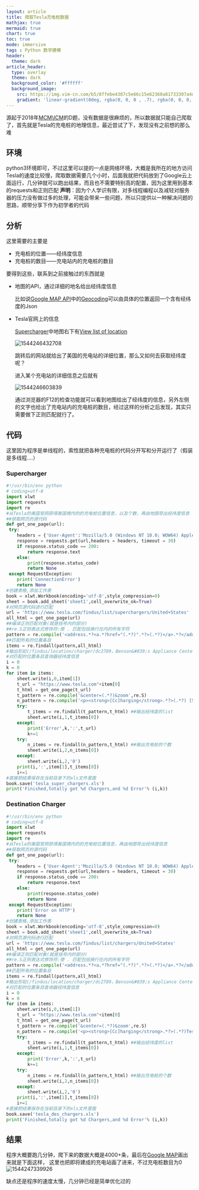 ```yaml
---
layout: article
title: 爬取Tesla充电桩数据
mathjax: true
mermaid: true
chart: true
toc: true
mode: immersive
tags : Python 数学建模
header:
  theme: dark
article_header:
  type: overlay
  theme: dark
  background_color: '#ffffff'
  background_image:
    src: https://img.vim-cn.com/b5/8ffebe4387c5e66c15e62360a81733307a4d15.png
    gradient: 'linear-gradient(0deg, rgba(0, 0, 0 , .7), rgba(0, 0, 0, .7))'
---
```

源起于2018年[MCM\ICM](https://www.comap.com/undergraduate/contests/mcm/contests/2018/problems/)的D题，没有数据是很麻烦的，所以数据就只能自己爬取了，首先就是Tesla的充电桩的地理信息，最近尝试了下，发现没有之前想的那么难

<!--more-->

## 环境

python3环境即可，不过这里可以提的一点是网络环境，大概是我所在的地方访问Tesla的速度比较慢，爬取数据需要几个小时，后面我就把代码放到了Google云上面运行，几分钟就可以跑出结果，而且也不需要特别高的配置，因为这里用到基本的requests和正则匹配
**声明**：因为个人学识有限，对多线程编程以及减轻对服务器的压力没有做过多的处理，可能会带来一些问题，所以只提供以一种解决问题的思路，顺带分享下作为初学者的代码

## 分析

这里需要的主要是

- 充电桩的位置——经纬度信息
- 充电桩的数目——充电站内的充电桩的数目

要得到这些，联系到之前接触过的东西就是

- 地图的API，通过详细的地名给出经纬度信息

  比如说[Google MAP API](https://developers.google.com/maps/documentation/)中的[Geocoding](https://developers.google.com/maps/documentation/geocoding/)可以由具体的位置返回一个含有经纬度的Json

- Tesla官网上的信息

  [Supercharger](https://www.tesla.com/supercharger)中地图右下有[View list of location](https://www.tesla.com/findus/list/superchargers/United%20States)

  ![1544246432708](https://img.vim-cn.com/96/ba7c025b8e1e5c2b112e7dd3d9bea677d380d0.png)

  跳转后的网站就给出了美国的充电站的详细位置，那么又如何去获取经纬度呢？

  进入某个充电站的详细信息之后就有

  ![1544246603839](https://img.vim-cn.com/29/3c1355a2f0d6e10c2315c2fa63fc11c20acbb0.png)

  通过浏览器的F12的检查功能就可以看到地图给出了经纬度的信息，另外左侧的文字也给出了充电站内的充电桩的数目，经过这样的分析之后发现，其实只需要做下正则匹配就行了。

## 代码

  这里因为程序是单线程的，索性就把各种充电桩的代码分开写和分开运行了（假装是多线程....）

### Supercharger

  ```python
  #!/usr/bin/env python
  # coding=utf-8
  import xlwt
  import requests
  import re
  #从Tesla的美国官网获得美国境内的的充电桩位置信息，以及个数，再由地图导出经纬度信息
  ##获取网页的源代码
  def get_one_page(url):
   try:
      headers = {'User-Agent':'Mozilla/5.0 (Windows NT 10.0; WOW64) AppleWebKit/537.36 (KHTML, like Gecko) ''Chrome/51.0.2704.63 Safari/537.36'}
      response = requests.get(url,headers = headers, timeout = 30)
      if response.status_code == 200:
          return response.text
      else:
          print(response.status_code)
          return None
   except RequestException:
      print('ConnectionError')
      return None
  #创建表格,添加工作表
  book = xlwt.Workbook(encoding='utf-8',style_compression=0)
  sheet = book.add_sheet('sheet1',cell_overwrite_ok=True)
  #对网页源代码进行匹配
  url = 'https://www.tesla.com/findus/list/superchargers/United+States'
  all_html = get_one_page(url)
  ##编译正则匹配对象(就是括号内的部分)
  ##re.S正则表达式修饰符:使 . 匹配包括换行在内的所有字符
  pattern = re.compile('<address.*?<a.*?href="(.*?)".*?>(.*?)</a>.*?</address>',re.S)
  ##匹配所有的位置条目
  items = re.findall(pattern,all_html)
  #输出形如(/findus/location/charger/dc2789，Benson&#039;s Appliance Center)的tuple组成的list
  #对匹配的位置条目查询器经纬度信息
  i = 0
  k = 0
  for item in items:
      sheet.write(i,0,item[1])
      t_url = "https://www.tesla.com"+item[0]
      t_html = get_one_page(t_url)
      t_pattern = re.compile('&center=(.*?)&zoom',re.S)
      n_pattern = re.compile('<p><strong>[Cc]harging</strong>.*?>(.*?) [Ss]uperchargers.*?</p>',re.S)
      try:
          t_items = re.findall(t_pattern,t_html) ##输出经纬度的list
          sheet.write(i,1,t_items[0])
      except:
          print('Error',k,':',t_url)
          k+=1
      try:
          n_items = re.findall(n_pattern,t_html) ##输出充电桩的个数
          sheet.write(i,2,n_items[0])
      except:
          sheet.write(i,2,'0')
      print(i,':',item[1],t_items[0])
      i+=1
  #直接把结果保存在当前目录下的xls文件里面
  book.save('tesla_super_chargers.xls')
  print('Finished,totally got %d Chargers,and %d Error'% (i,k))
  ```
### Destination Charger

  ```python
  #!/usr/bin/env python
  # coding=utf-8
  import xlwt
  import requests
  import re
  #从Tesla的美国官网获得美国境内的的充电桩位置信息，再由地图导出经纬度信息
  ##获取网页的源代码
  def get_one_page(url):
   try:
      headers = {'User-Agent':'Mozilla/5.0 (Windows NT 10.0; WOW64) AppleWebKit/537.36 (KHTML, like Gecko) ''Chrome/51.0.2704.63 Safari/537.36'}
      response = requests.get(url,headers = headers, timeout = 30)
      if response.status_code == 200:
          return response.text
      else:
          print(response.status_code)
          return None
   except RequestException:
      print('Error on HTTP')
      return None
  #创建表格,添加工作表
  book = xlwt.Workbook(encoding='utf-8',style_compression=0)
  sheet = book.add_sheet('sheet1',cell_overwrite_ok=True)
  #对网页源代码进行匹配
  url = 'https://www.tesla.com/findus/list/chargers/United+States'
  all_html = get_one_page(url)
  ##编译正则匹配对象(就是括号内的部分)
  ##re.S正则表达式修饰符:使 . 匹配包括换行在内的所有字符
  pattern = re.compile('<address.*?<a.*?href="(.*?)".*?>(.*?)</a>.*?</address>',re.S)
  ##匹配所有的位置条目
  items = re.findall(pattern,all_html)
  #输出形如(/findus/location/charger/dc2789，Benson&#039;s Appliance Center)的tuple组成的list
  #对匹配的位置条目查询器经纬度信息
  i = 0
  k = 0
  for item in items:
      sheet.write(i,0,item[1])
      t_url = "https://www.tesla.com"+item[0]
      t_html = get_one_page(t_url)
      t_pattern = re.compile('&center=(.*?)&zoom',re.S)
      n_pattern = re.compile('<p><strong>[Cc]harging</strong>.*?>(.*?)Tesla.*?</p>',re.S)
      try:
          t_items = re.findall(t_pattern,t_html) ##输出经纬度的list
          sheet.write(i,1,t_items[0])
      except:
          print('Error',k,':',t_url)
          k+=1
      try:
          n_items = re.findall(n_pattern,t_html) ##输出充电桩的个数
          sheet.write(i,2,n_items[0])
      except:
          sheet.write(i,2,'0')
      print(i,':',item[1],t_items[0])
      i+=1
  #直接把结果保存在当前目录下的xls文件里面
  book.save('tesla_des_chargers.xls')
  print('Finished,totally got %d Chargers,and %d Error'% (i,k))
  ```

## 结果

程序大概要跑几分钟，爬下来的数据大概是4000+条，最后在[Google MAP](https://www.google.com/maps/d/edit?hl=en&hl=en&mid=1Txaoldp6_ZeG7_rwjwO1IW8zB66107oW&ll=36.200869445648266%2C-98.56588939157513&z=5)画出来就是下面这样， 这里也把即将建成的充电站画了进来，不过充电桩数目为0![1544247339926](https://img.vim-cn.com/b5/8ffebe4387c5e66c15e62360a81733307a4d15.png)

缺点还是程序的速度太慢，几分钟已经是简单优化过的
